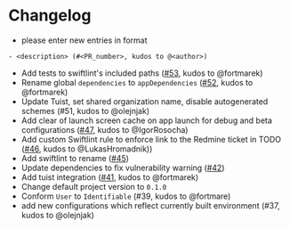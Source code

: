# Changelog

- please enter new entries in format 

```
- <description> (#<PR_number>, kudos to @<author>)
```

- Add tests to swiftlint's included paths ([#53](https://github.com/AckeeCZ/iOS-MVVM-ProjectTemplate/pull/53), kudos to @fortmarek)
- Rename global `dependencies` to `appDependencies` ([#52](https://github.com/AckeeCZ/iOS-MVVM-ProjectTemplate/pull/52), kudos to @fortmarek)
- Update Tuist, set shared organization name, disable autogenerated schemes (#51, kudos to @olejnjak)
- Add clear of launch screen cache on app launch for debug and beta configurations ([#47](https://github.com/AckeeCZ/iOS-MVVM-ProjectTemplate/pull/47), kudos to @IgorRosocha)
- Add custom Swiftlint rule to enforce link to the Redmine ticket in TODO ([#46](https://github.com/AckeeCZ/iOS-MVVM-ProjectTemplate/pull/46), kudos to @LukasHromadnik))
- Add swiftlint to rename ([#45](https://github.com/AckeeCZ/iOS-MVVM-ProjectTemplate/pull/45))
- Update dependencies to fix vulnerability warning ([#42](https://github.com/AckeeCZ/iOS-MVVM-ProjectTemplate/pull/42))
- Add tuist integration ([#41](https://github.com/AckeeCZ/iOS-MVVM-ProjectTemplate/pull/41), kudos to @fortmarek)
- Change default project version to `0.1.0` 
- Conform `User` to `Identifiable` (#39, kudos to @fortmare)
- add new configurations which reflect currently built environment (#37, kudos to @olejnjak)
